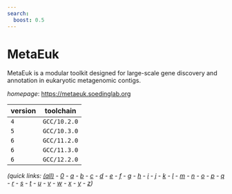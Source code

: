 ```yaml
---
search:
  boost: 0.5
---
```

# MetaEuk

MetaEuk is a modular toolkit designed for large-scale gene discovery and annotation in eukaryotic  metagenomic contigs.

*homepage*: <https://metaeuk.soedinglab.org>

version | toolchain
--------|----------
``4`` | ``GCC/10.2.0``
``5`` | ``GCC/10.3.0``
``6`` | ``GCC/11.2.0``
``6`` | ``GCC/11.3.0``
``6`` | ``GCC/12.2.0``


*(quick links: [(all)](../index.md) - [0](../0/index.md) - [a](../a/index.md) - [b](../b/index.md) - [c](../c/index.md) - [d](../d/index.md) - [e](../e/index.md) - [f](../f/index.md) - [g](../g/index.md) - [h](../h/index.md) - [i](../i/index.md) - [j](../j/index.md) - [k](../k/index.md) - [l](../l/index.md) - [m](../m/index.md) - [n](../n/index.md) - [o](../o/index.md) - [p](../p/index.md) - [q](../q/index.md) - [r](../r/index.md) - [s](../s/index.md) - [t](../t/index.md) - [u](../u/index.md) - [v](../v/index.md) - [w](../w/index.md) - [x](../x/index.md) - [y](../y/index.md) - [z](../z/index.md))*

